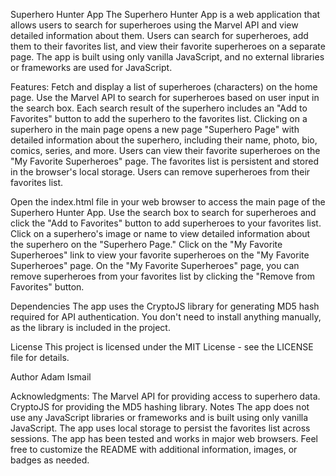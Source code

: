 Superhero Hunter App
The Superhero Hunter App is a web application that allows users to search for superheroes using the Marvel API and view detailed information about them. Users can search for superheroes, add them to their favorites list, and view their favorite superheroes on a separate page. The app is built using only vanilla JavaScript, and no external libraries or frameworks are used for JavaScript.

Features:
Fetch and display a list of superheroes (characters) on the home page.
Use the Marvel API to search for superheroes based on user input in the search box.
Each search result of the superhero includes an "Add to Favorites" button to add the superhero to the favorites list.
Clicking on a superhero in the main page opens a new page "Superhero Page" with detailed information about the superhero, including their name, photo, bio, comics, series, and more.
Users can view their favorite superheroes on the "My Favorite Superheroes" page.
The favorites list is persistent and stored in the browser's local storage.
Users can remove superheroes from their favorites list.

Open the index.html file in your web browser to access the main page of the Superhero Hunter App.
Use the search box to search for superheroes and click the "Add to Favorites" button to add superheroes to your favorites list.
Click on a superhero's image or name to view detailed information about the superhero on the "Superhero Page."
Click on the "My Favorite Superheroes" link to view your favorite superheroes on the "My Favorite Superheroes" page.
On the "My Favorite Superheroes" page, you can remove superheroes from your favorites list by clicking the "Remove from Favorites" button.

Dependencies
The app uses the CryptoJS library for generating MD5 hash required for API authentication. You don't need to install anything manually, as the library is included in the project.

License
This project is licensed under the MIT License - see the LICENSE file for details.

Author
Adam Ismail

Acknowledgments:
The Marvel API for providing access to superhero data.
CryptoJS for providing the MD5 hashing library.
Notes
The app does not use any JavaScript libraries or frameworks and is built using only vanilla JavaScript.
The app uses local storage to persist the favorites list across sessions.
The app has been tested and works in major web browsers.
Feel free to customize the README with additional information, images, or badges as needed.
